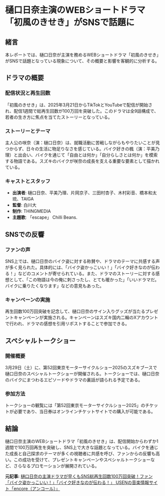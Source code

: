 # 樋口日奈主演のWEBショートドラマ「初風のきせき」がSNSで話題に

## 緒言

本レポートでは、樋口日奈が主演を務めるWEBショートドラマ「初風のきせき」がSNSで話題となっている現象について、その概要と影響を客観的に分析する。

## ドラマの概要

### 配信状況と再生回数

「初風のきせき」は、2025年3月21日からTikTokとYouTubeで配信が開始され、配信1週間で総再生回数が100万回を突破した。このドラマは全9話構成で、若者の生き方に焦点を当てたストーリーとなっている。

### ストーリーとテーマ

主人公の咲奈（演：樋口日奈）は、就職活動に苦戦しながらもやりたいことが見つからず、日々の生活に物足りなさを感じている。バイク好きの楓（演：平美乃理）と出会い、バイクを通じて「自由とは何か」「自分らしさとは何か」を模索する物語である。スズキのバイクが咲奈の成長を支える重要な要素として描かれている。

### キャストとスタッフ

- **出演者**: 樋口日奈、平美乃理、片岡京子、三田村杏子、木村彩音、橋本和太琉、TAIGA
- **監督**: 白川大
- **制作**: THINGMEDIA
- **主題歌**: 「escape」 Chilli Beans.

## SNSでの反響

### ファンの声

SNS上では、樋口日奈のバイク姿に対する称賛や、ドラマのテーマに共感する声が多く見られた。具体的には、「バイク姿かっこいい！」「バイク好きなのが伝わる！」などのコメントが寄せられている。また、ドラマのストーリーに対する感想として、「この物語は今の俺に刺さったし、とても暖かった」「いいドラマだ。バイクに乗りたくなります」などの意見もあった。

### キャンペーンの実施

再生回数100万回突破を記念して、樋口日奈のサイン入りグッズが当たるプレゼントキャンペーンが実施される。キャンペーンはスズキ国内二輪のXアカウントで行われ、ドラマの感想を引用リポストすることで参加できる。

## スペシャルトークショー

### 開催概要

3月29日（土）に、第52回東京モーターサイクルショー2025のスズキブースで樋口日奈のスペシャルトークショーが開催される。トークショーでは、樋口日奈のバイクにまつわるエピソードやドラマの裏話が語られる予定である。

### 参加方法

トークショーの観覧には「第52回東京モーターサイクルショー2025」のチケットが必要であり、当日券はオンラインチケットサイトでの購入が可能である。

## 結論

樋口日奈主演のWEBショートドラマ「初風のきせき」は、配信開始からわずか1週間で100万回再生を突破し、SNS上で大きな話題となっている。バイクを通じた成長と自己探求のテーマが多くの視聴者に共感を呼び、ファンからの反響も高い。この成功を受けて、プレゼントキャンペーンやスペシャルトークショーなど、さらなるプロモーションが展開されている。

**元記事:** [樋口日奈の主演ドラマが早くもSNS総再生回数100万回突破！ファン「バイク姿かっこいい！」「バイク好きなのが伝わる！」 USENの音楽情報サイト「encore（アンコール）」](https://e.usen.com/news/news-release/sns100.html)